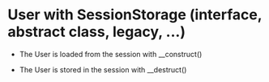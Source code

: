 User with SessionStorage (interface, abstract class, legacy, ...)
=================================================================

- The User is loaded from the session with __construct()

- The User is stored in the session with __destruct()